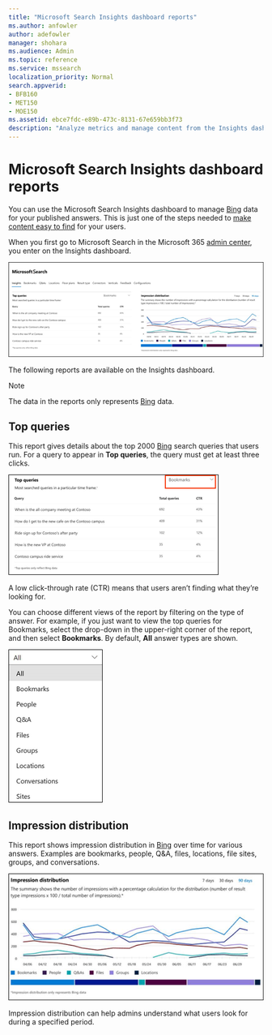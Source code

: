 ```yaml
---
title: "Microsoft Search Insights dashboard reports"
ms.author: anfowler
author: adefowler
manager: shohara
ms.audience: Admin
ms.topic: reference
ms.service: mssearch
localization_priority: Normal
search.appverid:
- BFB160
- MET150
- MOE150
ms.assetid: ebce7fdc-e89b-473c-8131-67e659bb3f73
description: "Analyze metrics and manage content from the Insights dashboard in Microsoft Search"
---
```


# Microsoft Search Insights dashboard reports

You can use the Microsoft Search Insights dashboard to manage [Bing](https://Bing.com) data for your published answers. This is just one of the steps needed to [make content easy to find](make-content-easy-to-find.md) for your users.

When you first go to Microsoft Search in the Microsoft 365 [admin center](https://admin.microsoft.com), you enter on the Insights dashboard.

![Insights-dashboard.png](media/Insights-dashboard.png)

The following reports are available on the Insights dashboard.

> [!NOTE]
> The data in the reports only represents [Bing](https://Bing.com) data.

## Top queries

This report gives details about the top 2000 [Bing](https://Bing.com) search queries that users run. For a query to appear in **Top queries**, the query must get at least three clicks.

![Top queries report with the table headers: Query, Total queries, and click-through rate.](media/Insights-topqueries.png)

A low click-through rate (CTR) means that users aren’t finding what they’re looking for.

You can choose different views of the report by filtering on the type of answer. For example, if you just want to view the top queries for Bookmarks, select the drop-down in the upper-right corner of the report, and then select **Bookmarks**. By default, **All** answer types are shown.

![Filter the top queries report by Bookmarks, people, Q&A, Files, Groups, Locations, Conversations, and sites](media/Insights-topqueries-dropdown.png)

## Impression distribution

This report shows impression distribution in [Bing](https://Bing.com) over time for various answers. Examples are bookmarks, people, Q&A, files, locations, file sites, groups, and conversations.

![Impressions report with 90 days selected as the time period.](media/Insights-impressions.png)

Impression distribution can help admins understand what users look for during a specified period.
